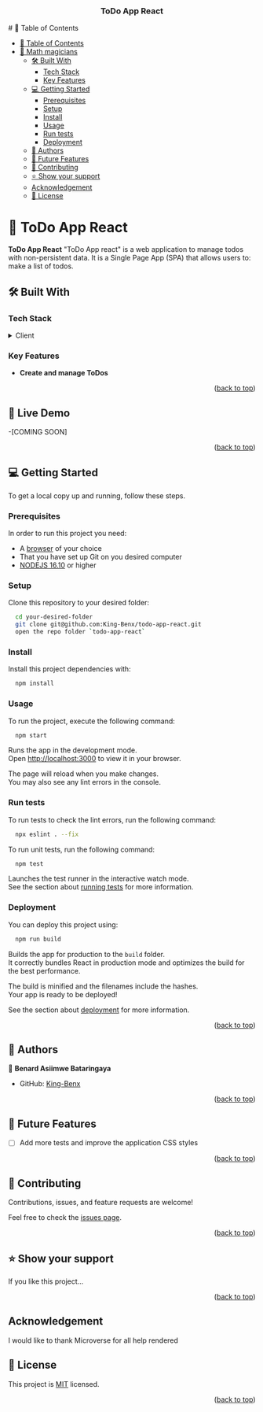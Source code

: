 <div align="center">
  <h3><b>ToDo App React</b></h3>

</div>
# 📗 Table of Contents

- [📗 Table of Contents](#-table-of-contents)
- [📖 Math magicians](#-to-do-list-)
  - [🛠 Built With](#-built-with-)
    - [Tech Stack](#tech-stack-)
    - [Key Features](#key-features-)
  - [💻 Getting Started](#-getting-started-)
    - [Prerequisites](#prerequisites)
    - [Setup](#setup)
    - [Install](#install)
    - [Usage](#usage)
    - [Run tests](#run-tests)
    - [Deployment](#deployment)
  - [👥 Authors](#-authors-)
  - [🔭 Future Features](#-future-features-)
  - [🤝 Contributing](#-contributing-)
  - [⭐️ Show your support](#️-show-your-support-)
  - [Acknowledgement](#-acknowledgement)
  - [📝 License](#-license-)

# 📖 ToDo App React<a name="about-project"></a>

**ToDo App React** "ToDo App react" is a web application to manage todos with non-persistent data. It is a Single Page App (SPA) that allows users to: make a list of todos.

## 🛠 Built With <a name="built-with"></a>

### Tech Stack <a name="tech-stack"></a>

<details>
  <summary>Client</summary>
  <ul>
    <li>HTML</li>
    <li>Javascript</li>
    <li>CSS</li>
    <li>React</li>
  </ul>
</details>

### Key Features <a name="key-features"></a>

- **Create and manage ToDos**

<p align="right">(<a href="#readme-top">back to top</a>)</p>

## 🚀 Live Demo <a name="live-demo"></a>

-[COMING SOON]

<p align="right">(<a href="#readme-top">back to top</a>)</p>

## 💻 Getting Started <a name="getting-started"></a>

To get a local copy up and running, follow these steps.

### Prerequisites

In order to run this project you need:

- A [browser](https://www.google.com/search?q=what+is+a+browser&oq=what+is+a+browser&aqs=chrome..69i57.2748j0j1&sourceid=chrome&ie=UTF-8) of your choice
- That you have set up Git on you desired computer
- [NODEJS 16.10](https://nodejs.org/en) or higher

### Setup

Clone this repository to your desired folder:

```sh
  cd your-desired-folder
  git clone git@github.com:King-Benx/todo-app-react.git
  open the repo folder `todo-app-react`
```

### Install

Install this project dependencies with:

```sh
  npm install
```

### Usage

To run the project, execute the following command:

```sh
  npm start
```

Runs the app in the development mode.\
Open [http://localhost:3000](http://localhost:3000) to view it in your browser.

The page will reload when you make changes.\
You may also see any lint errors in the console.

### Run tests

To run tests to check the lint errors, run the following command:

```sh
  npx eslint . --fix
```

To run unit tests, run the following command:

```sh
  npm test
```

Launches the test runner in the interactive watch mode.\
See the section about [running tests](https://facebook.github.io/create-react-app/docs/running-tests) for more information.

### Deployment

You can deploy this project using:

```sh
  npm run build

```

Builds the app for production to the `build` folder.\
It correctly bundles React in production mode and optimizes the build for the best performance.

The build is minified and the filenames include the hashes.\
Your app is ready to be deployed!

See the section about [deployment](https://facebook.github.io/create-react-app/docs/deployment) for more information.

<p align="right">(<a href="#readme-top">back to top</a>)</p>

## 👥 Authors <a name="authors"></a>

👤 **Benard Asiimwe Bataringaya**

- GitHub: [King-Benx](https://github.com/King-Benx)

<p align="right">(<a href="#readme-top">back to top</a>)</p>

## 🔭 Future Features <a name="future-features"></a>

- [ ] Add more tests and improve the application CSS styles

<p align="right">(<a href="#readme-top">back to top</a>)</p>

## 🤝 Contributing <a name="contributing"></a>

Contributions, issues, and feature requests are welcome!

Feel free to check the [issues page](https://github.com/King-Benx/math-magicians/issues).

<p align="right">(<a href="#readme-top">back to top</a>)</p>

## ⭐️ Show your support <a name="support"></a>

If you like this project...

<p align="right">(<a href="#readme-top">back to top</a>)</p>

## Acknowledgement <a name="acknowledgement"></a>

I would like to thank Microverse for all help rendered

## 📝 License <a name="license"></a>

This project is [MIT](./LICENSE) licensed.

<p align="right">(<a href="#readme-top">back to top</a>)</p>
